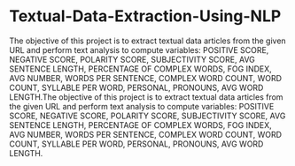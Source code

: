 # Textual-Data-Extraction-Using-NLP
The objective of this project is to extract textual data articles from the given URL and perform text analysis to compute variables: POSITIVE SCORE, NEGATIVE SCORE, POLARITY SCORE, SUBJECTIVITY SCORE, AVG SENTENCE LENGTH, PERCENTAGE OF COMPLEX WORDS, FOG INDEX, AVG NUMBER, WORDS PER SENTENCE, COMPLEX WORD COUNT, WORD COUNT, SYLLABLE PER WORD, PERSONAL, PRONOUNS, AVG WORD LENGTH.The objective of this project is to extract textual data articles from the given URL and perform text analysis to compute variables: POSITIVE SCORE, NEGATIVE SCORE, POLARITY SCORE, SUBJECTIVITY SCORE, AVG SENTENCE LENGTH, PERCENTAGE OF COMPLEX WORDS, FOG INDEX, AVG NUMBER, WORDS PER SENTENCE, COMPLEX WORD COUNT, WORD COUNT, SYLLABLE PER WORD, PERSONAL, PRONOUNS, AVG WORD LENGTH.
